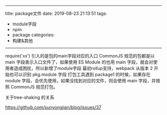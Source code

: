 

---
title: package文件
date: 2019-08-23 21:13:51
tags:
- module字段
- npm
- package
categories: 
- 构建&其他
---
require('xx')  引入的是包的main字段对应的入口
CommonJS 规范的包都是以 main 字段表示入口文件了，如果使用 ES Module 的也用 main 字段，就会对使用者造成困扰，所以新增了module字段
最初rollup支持，webpack 从版本 2 开始也可以识别 pkg.module 字段
打包工具遇到 package1 的时候，如果存在 module 字段，会优先使用，如果没找到对应的文件，则会使用 main 字段，并按照 CommonJS 规范打包。



关于tree-shaking 的关系

https://github.com/sunyongjian/blog/issues/37